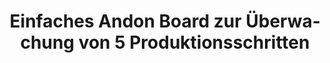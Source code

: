 ---
layout: article
title: Einfaches Andon Board zur Überwachung von 5 Produktionsschritten
description: 
  - Bei dieser Vorlage handelt es sich um eine Übersicht von fünf verschiedenen Produktionsschritten zu einem Auftrag. Mittels einer Andon Board Anzeige (Ampelfarbschema) werden die einzelnen Stationen farblich gekennzeichnet. So wird auf einen Blick ersichtlich, an welcher Station der Linie alles planmäßig läuft oder an welcher ein Problem aufgetreten ist und seit welcher Zeit dieses besteht. Zusätzlich wird der Auftragsstatus in Echtzeit abgebildet. Entfernen Sie das hinterlegte Timer Script und fügen Sie Ihre Datenquelle hinzu, um diese Visualisierung für Ihre Zwecke verwenden zu können.
lang: de
weight: 500
isDraft: false
ref: Simple-Andon-Board-Monitoring-Production-Steps
carousel: false
category:
  - Empfohlen
  - Produktion
  - Andon
  - Warnung
  - Prozess
image: Einfaches-Andon-Board-Zur-Ueberwachung-Von-Produktionsschritten.png
image_thumbnail: Einfaches-Andon-Board-Zur-Ueberwachung-Von-Produktionsschritten_thumbnail.png
download: Einfaches-Andon-Board-Zur-Ueberwachung-Von-Produktionsschritten.pbmx
overview_description:
overview_benefits:
overview_data_sources:
---